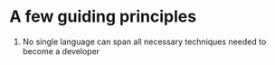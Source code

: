 # A few guiding principles

1. No single language can span all necessary techniques needed to
   become a developer
